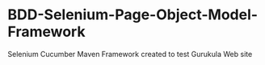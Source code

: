 # BDD-Selenium-Page-Object-Model-Framework
Selenium Cucumber Maven Framework created to test Gurukula Web site
